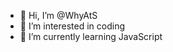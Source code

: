 - 👋 Hi, I’m @WhyAtS
- 👀 I’m interested in coding
- 🌱 I’m currently learning JavaScript


<!---
WhyAtS/WhyAtS is a ✨ special ✨ repository because its `README.md` (this file) appears on your GitHub profile.
You can click the Preview link to take a look at your changes.
--->
